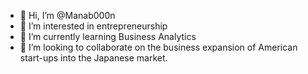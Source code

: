 - 👋 Hi, I’m @Manab000n
- 👀 I’m interested in entrepreneurship
- 🌱 I’m currently learning Business Analytics
- 💞️ I’m looking to collaborate on the business expansion of American start-ups into the Japanese market. 

<!---
Manab000n/Manab000n is a ✨ special ✨ repository because its `README.md` (this file) appears on your GitHub profile.
You can click the Preview link to take a look at your changes.
--->
